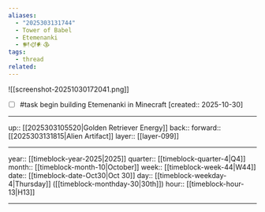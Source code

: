 ```yaml
---
aliases:
  - "2025303131744"
  - Tower of Babel
  - Etemenanki
  - 𒂍𒋼𒀭𒆠
tags:
  - thread
related:
---
```


![[screenshot-20251030172041.png]]

- [ ] #task begin building Etemenanki in Minecraft  [created:: 2025-10-30]

***

up:: [[2025303105520|Golden Retriever Energy]]
back:: 
forward:: [[2025303131815|Alien Artifact]]
layer:: [[layer-099]]

***

year:: [[timeblock-year-2025|2025]]
quarter:: [[timeblock-quarter-4|Q4]]
month:: [[timeblock-month-10|October]]
week:: [[timeblock-week-44|W44]]
date:: [[timeblock-date-Oct30|Oct 30]]
day:: [[timeblock-weekday-4|Thursday]] ([[timeblock-monthday-30|30th]])
hour:: [[timeblock-hour-13|H13]]

***
